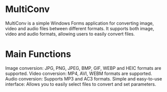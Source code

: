 # MultiConv
MultiConv is a simple Windows Forms application for converting image, video and audio files between different formats.
It supports both image, video and audio formats, allowing users to easily convert files.
# Main Functions
Image conversion: JPG, PNG, JPEG, BMP, GIF, WEBP and HEIC formats are supported.
Video conversion: MP4, AVI, WEBM formats are supported.
Audio conversion: Supports MP3 and AC3 formats.
Simple and easy-to-use interface: Allows you to easily select files to convert and set parameters.
